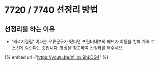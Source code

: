 # 7720 / 7740 선정리 방법

## 선정리를 하는 이유

* '캐리지걸림' 이라는 오류문구가 떴다면 프린터내부의 헤드가 이동을 할때 계속 호스선에 걸린다는 것입니다. 영상을 참고하여 선정리를 해주세요.

{% embed url="https://youtu.be/n\_ouI9hLDG4" %}



